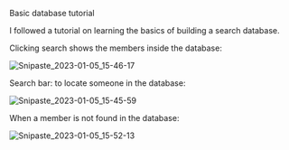 Basic database tutorial

I followed a tutorial on learning the basics of building a search database.


Clicking search shows the members inside the database: 

![Snipaste_2023-01-05_15-46-17](https://user-images.githubusercontent.com/98570636/210877645-e96a7349-74b4-491e-bccc-8a4fc886f186.png)

Search bar: to locate someone in the database: 

![Snipaste_2023-01-05_15-45-59](https://user-images.githubusercontent.com/98570636/210877660-df09fcd2-8a38-4403-b530-57e5c29459f2.png)

When a member is not found in the database:

![Snipaste_2023-01-05_15-52-13](https://user-images.githubusercontent.com/98570636/210877854-91eec511-a0ca-45a7-8eac-7b2b94f29284.png)
